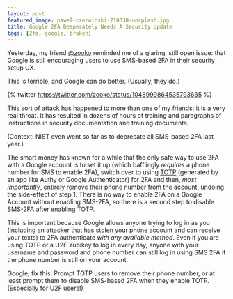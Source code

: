 ```yaml
---
layout: post
featured_image: pawel-czerwinski-710838-unsplash.jpg
title: Google 2FA Desperately Needs A Security Update
tags: [2fa, google, broken]
---
```


Yesterday, my friend [@zooko](https://twitter.com/zooko) reminded me of a
glaring, still open issue: that
Google is still encouraging users to use SMS-based 2FA in their security
setup UX.

This is terrible, and Google can do better. (Usually, they do.)

{% twitter https://twitter.com/zooko/status/1048999864535793665 %}

This sort of attack has happened to more than one of my friends; it is a
very real threat.  It has resulted in dozens of hours of training and
paragraphs of instructions in security documentation and training documents.

(Context: NIST even went so far as to deprecate all SMS-based 2FA last
year.)

The smart money has known for a while that the only safe way to use 2FA with
a Google account is to set it up (which bafflingly *requires* a phone number
for SMS to enable 2FA), switch over to using
[TOTP](https://en.wikipedia.org/wiki/Time-based_One-time_Password_algorithm)
(generated by an app like Authy or Google Authenticator) for 2FA and then, *most
importantly*, entirely remove their phone number from the account, undoing
the side-effect of step 1.  There is no way to enable 2FA on a Google
Account without enabling SMS-2FA, so there is a second step to disable
SMS-2FA after enabling TOTP.

This is important because Google allows anyone trying to log in as you
(including an attacker that has stolen your phone account and can receive
your texts) to 2FA authenticate *with any available method*.  Even if you
are using TOTP or a U2F Yubikey to log in every day, anyone with your username
and password and phone number can still log in using SMS 2FA if the phone
number is still on your account.

Google, fix this.  Prompt TOTP users to remove their phone number, or at
least prompt them to disable SMS-based 2FA when they enable TOTP.
(Especially for U2F users!)
